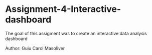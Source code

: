 # Assignment-4-Interactive-dashboard

The goal of this assigment was to create an interactive data analysis dashboard

Author: Guiu Carol Masoliver
